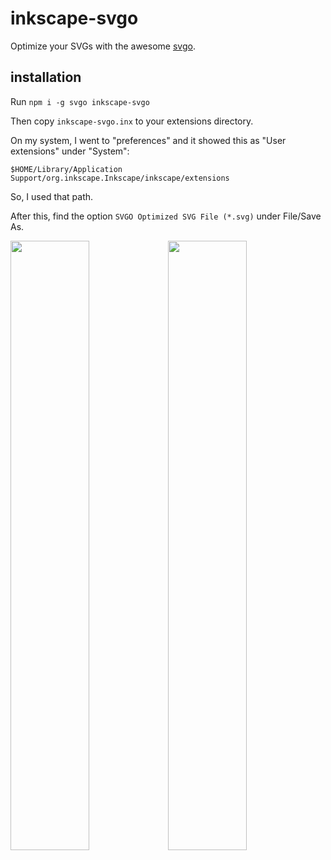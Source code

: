 # inkscape-svgo

Optimize your SVGs with the awesome [svgo](https://github.com/svg/svgo).

## installation

Run `npm i -g svgo inkscape-svgo`

Then copy `inkscape-svgo.inx` to your extensions directory.

On my system, I went to "preferences" and it showed this as "User extensions" under "System":

```
$HOME/Library/Application Support/org.inkscape.Inkscape/inkscape/extensions
```

So, I used that path.

After this, find the option `SVGO Optimized SVG File (*.svg)` under File/Save As.

<img src="https://github.com/konsumer/inkscape-svgo/blob/master/screen1.png?raw=true" width="50%" /><img src="https://github.com/konsumer/inkscape-svgo/blob/master/screen2.png?raw=true" width="50%" />

